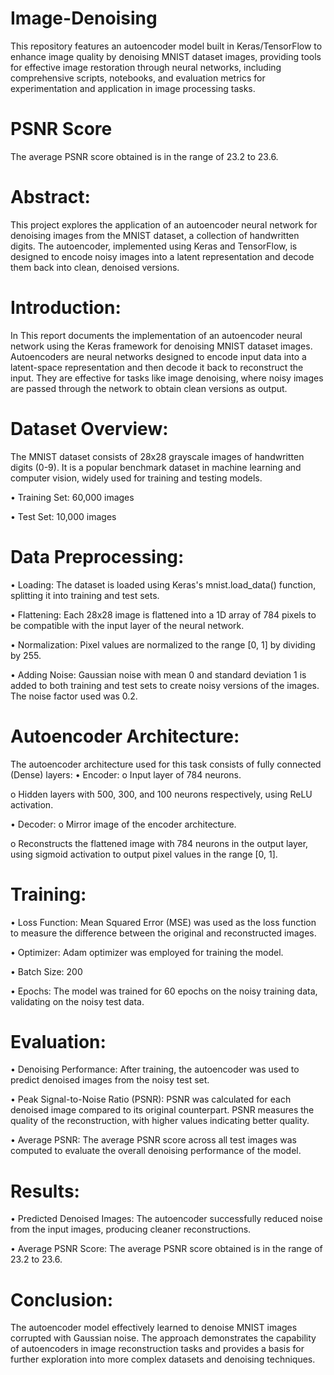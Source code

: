# Image-Denoising
This repository features an autoencoder model built in Keras/TensorFlow to enhance image quality by denoising MNIST dataset images, providing tools for effective image restoration through neural networks, including comprehensive scripts, notebooks, and evaluation metrics for experimentation and application in image processing tasks.

# PSNR Score
 The average PSNR score obtained is in the range of 23.2 to 23.6.

# Abstract:
This project explores the application of an autoencoder neural network for denoising images from the MNIST dataset, a collection of handwritten digits. The autoencoder, implemented using Keras and TensorFlow, is designed to encode noisy images into a latent representation and decode them back into clean, denoised versions.

# Introduction:

In This report documents the implementation of an autoencoder neural network using the Keras framework for denoising MNIST dataset images. Autoencoders are neural networks designed to encode input data into a latent-space representation and then decode it back to reconstruct the input. They are effective for tasks like image denoising, where noisy images are passed through the network to obtain clean versions as output.


# Dataset Overview:

 The MNIST dataset consists of 28x28 grayscale images of handwritten digits (0-9). It is a popular benchmark dataset in machine learning and computer vision, widely used for training and testing models.

•	Training Set: 60,000 images

•	Test Set: 10,000 images

# Data Preprocessing:

•	Loading: The dataset is loaded using Keras's mnist.load_data() function, splitting it into training and test sets.

•	Flattening: Each 28x28 image is flattened into a 1D array of 784 pixels to be compatible with the input layer of the neural network.

•	Normalization: Pixel values are normalized to the range [0, 1] by dividing by 255.

•	Adding Noise: Gaussian noise with mean 0 and standard deviation 1 is added to both training and test sets to create noisy versions of the images. The noise factor used was 0.2.

# Autoencoder Architecture:

The autoencoder architecture used for this task consists of fully connected (Dense) layers:
•	Encoder:
o	Input layer of 784 neurons.

o	Hidden layers with 500, 300, and 100 neurons respectively, using ReLU activation.

•	Decoder:
o	Mirror image of the encoder architecture.

o	Reconstructs the flattened image with 784 neurons in the output layer, using sigmoid activation to output pixel values in the range [0, 1].
 

# Training:
•	Loss Function: Mean Squared Error (MSE) was used as the loss function to measure the difference between the original and reconstructed images.

•	Optimizer: Adam optimizer was employed for training the model.

•	Batch Size: 200

•	Epochs: The model was trained for 60 epochs on the noisy training data, validating on the noisy test data.

# Evaluation:
•	Denoising Performance: After training, the autoencoder was used to predict denoised images from the noisy test set.

•	Peak Signal-to-Noise Ratio (PSNR): PSNR was calculated for each denoised image compared to its original counterpart. PSNR measures the quality of the reconstruction, with higher values indicating better quality.

•	Average PSNR: The average PSNR score across all test images was computed to evaluate the overall denoising performance of the model.

# Results:
•	Predicted Denoised Images: The autoencoder successfully reduced noise from the input images, producing cleaner reconstructions.

•	Average PSNR Score: The average PSNR score obtained is in the range of 23.2 to 23.6.

# Conclusion:

The autoencoder model effectively learned to denoise MNIST images corrupted with Gaussian noise. The approach demonstrates the capability of autoencoders in image reconstruction tasks and provides a basis for further exploration into more complex datasets and denoising techniques.

